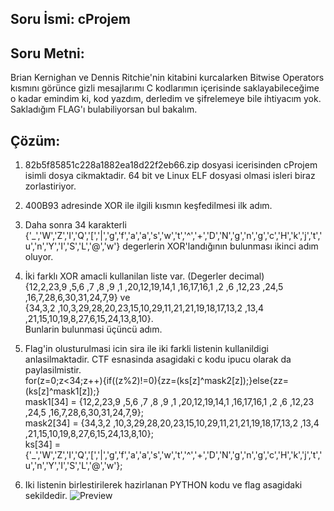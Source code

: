 ## Soru İsmi: cProjem

## Soru Metni: 
Brian Kernighan ve Dennis Ritchie'nin kitabini kurcalarken Bitwise Operators kısmını görünce gizli mesajlarımı C kodlarımın içerisinde saklayabileceğime o kadar emindim ki, kod yazdım, derledim ve şifrelemeye bile ihtiyacım yok. Sakladığım FLAG'ı bulabiliyorsan bul bakalım.

## Çözüm: 
1. 82b5f85851c228a1882ea18d22f2eb66.zip dosyasi icerisinden cProjem isimli dosya cikmaktadir. 64 bit ve Linux ELF dosyasi olmasi isleri biraz zorlastiriyor.

2. 400B93 adresinde XOR ile ilgili kısmın keşfedilmesi ilk adım. 

3. Daha sonra 34 karakterli {'_','W','Z','I','Q','[','|','g','f','a','a','s','w','t','^','+','D','N','g','n','g','c','H','k','j','t','u','n','Y','I','S','L','@','w'} degerlerin XOR'landığının bulunması ikinci adım oluyor. 

4. İki farklı XOR amacli kullanilan liste var. (Degerler decimal) 
<br>{12,2,23,9 ,5,6 ,7 ,8 ,9 ,1 ,20,12,19,14,1 ,16,17,16,1 ,2 ,6 ,12,23 ,24,5 ,16,7,28,6,30,31,24,7,9} ve 
<br>{34,3,2 ,10,3,29,28,20,23,15,10,29,11,21,21,19,18,17,13,2 ,13,4 ,21,15,10,19,8,27,6,15,24,13,8,10}. 
<br>Bunlarin bulunmasi üçüncü adım. 

5. Flag'in olusturulmasi icin sira ile iki farkli listenin kullanildigi anlasilmaktadir. CTF esnasinda asagidaki c kodu ipucu olarak da paylasilmistir. 
<br>for(z=0;z<34;z++){if((z%2)!=0){zz=(ks[z]^mask2[z]);}else{zz=(ks[z]^mask1[z]);}
<br>mask1[34] = {12,2,23,9 ,5,6 ,7 ,8 ,9 ,1 ,20,12,19,14,1 ,16,17,16,1 ,2 ,6 ,12,23 ,24,5 ,16,7,28,6,30,31,24,7,9};
<br>mask2[34] = {34,3,2 ,10,3,29,28,20,23,15,10,29,11,21,21,19,18,17,13,2 ,13,4 ,21,15,10,19,8,27,6,15,24,13,8,10};
<br>ks[34] = {'_','W','Z','I','Q','[','|','g','f','a','a','s','w','t','^','+','D','N','g','n','g','c','H','k','j','t','u','n','Y','I','S','L','@','w'};

6. Iki listenin birlestirilerek hazirlanan PYTHON kodu ve flag asagidaki sekildedir.
![Preview](https://github.com/stmctf/stmctf17/blob/master/REVERSE/cProjem/cProjem.png)

